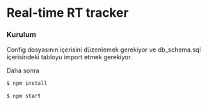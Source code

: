 ﻿# Real-time RT tracker

### Kurulum

Config dosyasının içerisini düzenlemek gerekiyor ve db_schema.sql içerisindeki tabloyu import etmek gerekiyor.

Daha sonra

```sh
$ npm install
```

```sh
$ npm start

```
